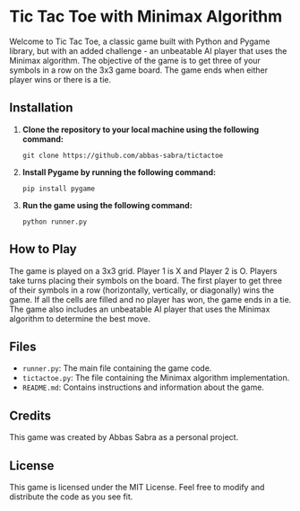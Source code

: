 # Tic Tac Toe with Minimax Algorithm
Welcome to Tic Tac Toe, a classic game built with Python and Pygame library, but with an added challenge - an unbeatable AI player that uses the Minimax algorithm. The objective of the game is to get three of your symbols in a row on the 3x3 game board. The game ends when either player wins or there is a tie.

## Installation
1. **Clone the repository to your local machine using the following command:**

   `git clone https://github.com/abbas-sabra/tictactoe`

2. **Install Pygame by running the following command:**

   `pip install pygame`

3. **Run the game using the following command:**

   `python runner.py`
   
## How to Play
The game is played on a 3x3 grid.
Player 1 is X and Player 2 is O.
Players take turns placing their symbols on the board.
The first player to get three of their symbols in a row (horizontally, vertically, or diagonally) wins the game.
If all the cells are filled and no player has won, the game ends in a tie.
The game also includes an unbeatable AI player that uses the Minimax algorithm to determine the best move.

## Files
+ `runner.py`: The main file containing the game code.
+ `tictactoe.py`: The file containing the Minimax algorithm implementation.
+ `README.md`: Contains instructions and information about the game.

## Credits
This game was created by Abbas Sabra as a personal project.

## License
This game is licensed under the MIT License. Feel free to modify and distribute the code as you see fit.
